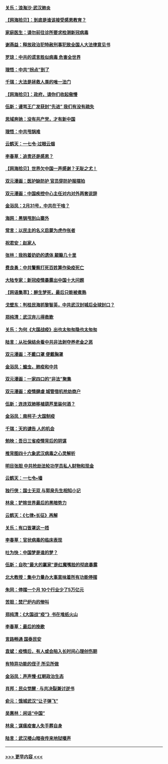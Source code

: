 #### [关乐：浪淘沙·武汉肺炎](../pages/nsc993/n11931792.md?t=03120402) 
#### [【网海拾贝】：到底是谁该接受感恩教育？](../pages/nsc993/n11931552.md?t=03120402) 
#### [家庭医生：请勿前往诊所要求检测新冠病毒](../pages/nsc993/n11929190.md?t=03120402) 
#### [谢燕益：释放政治犯特赦刑事犯致全国人大法律意见书](../pages/nsc993/n11928978.md?t=03120402) 
#### [罗琼：中共的谎言胜似病毒 危害全世界](../pages/nsc993/n11922636.md?t=03120402) 
#### [理悟：中共“拐点”到了](../pages/nsc993/n11928496.md?t=03120402) 
#### [千瑞：大法是拯救人类的唯一法门](../pages/nsc993/n11927637.md?t=03120402) 
#### [【网海拾贝】：政府，请你们收起傲慢](../pages/nsc993/n11926932.md?t=03120402) 
#### [伍新：谩骂王广发获封“先进” 我们有没有疏失](../pages/nsc993/n11926101.md?t=03120402) 
#### [思域奔驰：没有共产党，才有新中国](../pages/nsc993/n11926058.md?t=03120402) 
#### [理悟：中共甩锅难](../pages/nsc993/n11925355.md?t=03120402) 
#### [云鹤天：一七令·过眼云烟](../pages/nsc993/n11925284.md?t=03120402) 
#### [李春草：追责还是感恩？](../pages/nsc993/n11925274.md?t=03120402) 
#### [【网海拾贝】世界欠中国一声感谢？无耻之尤！](../pages/nsc993/n11925239.md?t=03120402) 
#### [双元漫画：医护缺防护 官员穿防护服摆拍](../pages/nsc993/n11923899.md?t=03120402) 
#### [双元漫画：中国疾控中心主任对内对外两套说辞](../pages/nsc993/n11921994.md?t=03120402) 
#### [金浴凤：2月31号，中共在干啥？](../pages/nsc993/n11922706.md?t=03120402) 
#### [海网：黑锅甩到山寨外](../pages/nsc993/n11922688.md?t=03120402) 
#### [常言：以民主的名义启蒙为虎作伥者](../pages/nsc993/n11922217.md?t=03120402) 
#### [祝君安：赵家人](../pages/nsc993/n11922209.md?t=03120402) 
#### [张林：我抱着奶奶的遗体 颠簸几十里](../pages/nsc993/n11920945.md?t=03120402) 
#### [费良勇：中共警察打死百姓算作染疫死亡](../pages/nsc993/n11919264.md?t=03120402) 
#### [大陆专家：新冠疫情暴露出中国十大问题](../pages/nsc993/n11919187.md?t=03120402) 
#### [【网语集萃】：醉生梦死，最后只能被煮熟](../pages/nsc993/n11918994.md?t=03120402) 
#### [戈壁东：判桂民海抓黎智英，中共武汉封城后全球封口？](../pages/nsc993/n11917982.md?t=03120402) 
#### [郑纯清：武汉弃儿得救歌](../pages/nsc993/n11917881.md?t=03120402) 
#### [关乐：为何《大国战疫》出也太匆匆隐也太匆匆](../pages/nsc993/n11917792.md?t=03120402) 
#### [陆言：从社保结余看中共非法剥夺养老金之恶](../pages/nsc993/n11917084.md?t=03120402) 
#### [双元漫画：不戴口罩 便戴胸罩](../pages/nsc993/n11916447.md?t=03120402) 
#### [金浴凤：蝗虫，肺疫和中共](../pages/nsc993/n11916904.md?t=03120402) 
#### [双元漫画：一家四口的“非法”聚集](../pages/nsc993/n11916378.md?t=03120402) 
#### [双元漫画：疫情肆虐 城管借机抢劫商户](../pages/nsc993/n11916310.md?t=03120402) 
#### [伍新：连连双肺移植葫芦里装何酒？](../pages/nsc993/n11913667.md?t=03120402) 
#### [金浴凤：南柯子·大国制疫](../pages/nsc993/n11913657.md?t=03120402) 
#### [千瑞：天的谴告  人的机会](../pages/nsc993/n11913309.md?t=03120402) 
#### [勉映：吾日三省疫情背后的阴谋](../pages/nsc993/n11913079.md?t=03120402) 
#### [推背图四十六象武汉病毒之心灵解析](../pages/nsc993/n11911761.md?t=03120402) 
#### [明目张胆 中共抢劫法轮功学员私人财物和现金](../pages/nsc993/n11910262.md?t=03120402) 
#### [云鹤天：一七令▪墙](../pages/nsc993/n11910627.md?t=03120402) 
#### [独行侠：国士无双 与郭泉先生相知小记](../pages/nsc993/n11910613.md?t=03120402) 
#### [林泉：铲除世界最后的黑暗势力](../pages/nsc993/n11909320.md?t=03120402) 
#### [云鹤天：《七律▪长征》再解](../pages/nsc993/n11909327.md?t=03120402) 
#### [关乐：有口皆罩这一捂](../pages/nsc993/n11908393.md?t=03120402) 
#### [李春草：官状病毒的临床表现](../pages/nsc993/n11908339.md?t=03120402) 
#### [吐为快：中国梦是谁的梦？](../pages/nsc993/n11906564.md?t=03120402) 
#### [伍新：自吹“最大的赢家”是红魔嘴脸的彻底暴露](../pages/nsc993/n11906407.md?t=03120402) 
#### [北大教授：集中力量办大事意味着所有功能停摆](../pages/nsc993/n11904800.md?t=03120402) 
#### [朱同：停摆一个月 10个行业少了5万亿元](../pages/nsc993/n11904498.md?t=03120402) 
#### [苦胆：焚尸炉内的惨叫](../pages/nsc993/n11904479.md?t=03120402) 
#### [郑纯清：《大国战“疫”》书在堆纸火山](../pages/nsc993/n11904450.md?t=03120402) 
#### [李春草：最后的挽歌](../pages/nsc993/n11904441.md?t=03120402) 
#### [言路畅通 国泰民安](../pages/nsc993/n11904222.md?t=03120402) 
#### [袁斌：疫情后，有人或会陷入长时间心理创伤期](../pages/nsc993/n11901514.md?t=03120402) 
#### [有特异功能的侄子 所见所做](../pages/nsc993/n11901154.md?t=03120402) 
#### [金浴凤：声声慢‧红朝政治生态](../pages/nsc993/n11899553.md?t=03120402) 
#### [肖邦：民众觉醒 · 与共决裂兼讨逆书](../pages/nsc993/n11898435.md?t=03120402) 
#### [俞元：饿城武汉“让子弹飞”](../pages/nsc993/n11898344.md?t=03120402) 
#### [吴惠林：闲话“中国”](../pages/nsc993/n11898182.md?t=03120402) 
#### [林泉：谋瘟疫害人失手葬自身](../pages/nsc993/n11897892.md?t=03120402) 
#### [陆言：武汉楼山暗夜传来地狱嚎声](../pages/nsc993/n11897033.md?t=03120402) 

----
#### [ >>> 更早内容 <<< ](../indexes/nsc993-earlier.md)
